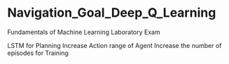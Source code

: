 # Navigation_Goal_Deep_Q_Learning
Fundamentals of Machine Learning Laboratory Exam


LSTM for Planning
Increase Action range of Agent
Increase the number of episodes for Training
